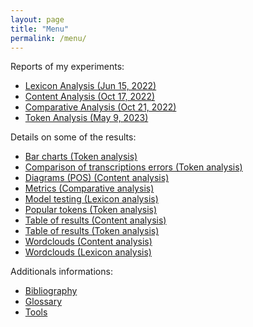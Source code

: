 ```yaml
---
layout: page
title: "Menu"
permalink: /menu/
---
```


Reports of my experiments:
- [Lexicon Analysis (Jun 15, 2022)](https://flochiff.github.io/phd/2022/06/15/Lexicon-analysis.html)
- [Content Analysis (Oct 17, 2022)](https://flochiff.github.io/phd/2022/10/17/Content-analysis.html)
- [Comparative Analysis (Oct 21, 2022)](https://flochiff.github.io/phd/2022/10/21/Comparative-analysis.html)
- [Token Analysis (May 9, 2023)](https://flochiff.github.io/phd/2023/05/09/Token-analysis.html)

Details on some of the results:
- [Bar charts (Token analysis)](https://flochiff.github.io/phd/experiments/token_analysis/bar_charts_token_analysis.html)
- [Comparison of transcriptions errors (Token analysis)](https://flochiff.github.io/phd/experiments/token_analysis/comparison_transcriptions_errors.html)
- [Diagrams (POS) (Content analysis)](https://flochiff.github.io/phd/experiments/content_analysis/diagrams_pos_content_analysis.html)
- [Metrics (Comparative analysis)](https://flochiff.github.io/phd/experiments/comparative_analysis/metrics_comparative_analysis.html)
- [Model testing (Lexicon analysis)](https://flochiff.github.io/phd/experiments/lexicon_analysis/model_testing_lexicon_analysis.html)
- [Popular tokens (Token analysis)](https://flochiff.github.io/phd/experiments/token_analysis/popular_tokens_token_analysis.html)
- [Table of results (Content analysis)](https://flochiff.github.io/phd/experiments/content_analysis/table_results_content_analysis.html)
- [Table of results (Token analysis)](https://flochiff.github.io/phd/experiments/token_analysis/table_results_token_analysis.html)
- [Wordclouds (Content analysis)](https://flochiff.github.io/phd/experiments/content_analysis/wordclouds_content_analysis.html)
- [Wordclouds (Lexicon analysis)](https://flochiff.github.io/phd/experiments/lexicon_analysis/wordclouds_lexicon_analysis.html)

Additionals informations:
- [Bibliography](https://flochiff.github.io/phd/annexes/bibliography.html)
- [Glossary](https://flochiff.github.io/phd/annexes/glossary.html)
- [Tools](https://flochiff.github.io/phd/annexes/tools.html)